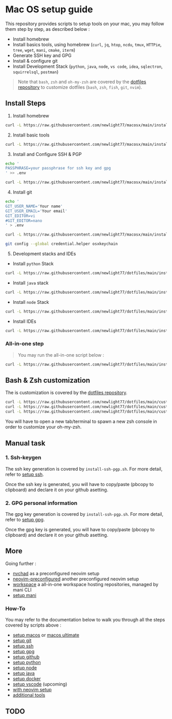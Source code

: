 # Mac OS setup guide

This repository provides scripts to setup tools on your mac, you may follow them step by step, as described below :

- Install homebrew
- Install basics tools, using homebrew (`curl`, `jq`, `htop`, `ncdu`, `tmux`, `HTTPie`, `tree`, `wget`, `mani`, `cmake`, `iterm`)
- Generate SSH key and GPG
- Install & configure git
- Install Development Stack (`python`, `java`, `node`, `vs code`, `idea`, `sqlectron`, `squirrelsql`, `postman`)

> Note that `bash`, `zsh` and `oh-my-zsh` are covered by the [dotfiles repository](https://github.com/newlight77/dotfiles) to customize dotfiles (`bash`, `zsh`, `fish`, `git`, `nvim`).

## Install Steps

1. Install homebrew

```bash
curl -L https://raw.githubusercontent.com/newlight77/macosx/main/install-homebrew.sh | bash
```

2. Install basic tools

```bash
curl -L https://raw.githubusercontent.com/newlight77/macosx/main/install-basic-tools.sh | bash
```

3. Install and Configure SSH & PGP

```bash
echo '
PASSPHRASE=your passphrase for ssh key and gpg
' >> .env
```

```bash
curl -L https://raw.githubusercontent.com/newlight77/macosx/main/install-ssh-pgp.sh | bash
```

4. Install git

```bash
echo '
GIT_USER_NAME='Your name'
GIT_USER_EMAIL='Your email'
GIT_EDITOR=vi
#GIT_EDITOR=nano
' > .env

curl -L https://raw.githubusercontent.com/newlight77/macosx/main/install-git.sh | bash

git config --global credential.helper osxkeychain
```

5. Development stacks and IDEs

- Install `python` Stack

```bash
curl -L https://raw.githubusercontent.com/newlight77/dotfiles/main/install-python.sh | bash
```

- Install `java` stack

```bash
curl -L https://raw.githubusercontent.com/newlight77/dotfiles/main/install-java.sh | bash
```

- Install `node` Stack

```bash
curl -L https://raw.githubusercontent.com/newlight77/dotfiles/main/install-node.sh | bash
```

- Install IDEs
```bash
curl -L https://raw.githubusercontent.com/newlight77/dotfiles/main/install-ides.sh | bash
```

### All-in-one step

> You may run the all-in-one script below :

```bash
curl -L https://raw.githubusercontent.com/newlight77/dotfiles/main/install-all.sh | bash
```

## Bash & Zsh customization

The is customization is covered by the [dotfiles repository](https://github.com/newlight77/dotfiles).

```bash
curl -L https://raw.githubusercontent.com/newlight77/dotfiles/main/customize-bash.sh | bash
curl -L https://raw.githubusercontent.com/newlight77/dotfiles/main/customize-util.sh | bash
curl -L https://raw.githubusercontent.com/newlight77/dotfiles/main/customize-zsh.sh | bash
```

You will have to open a new tab/terminal to spawn a new zsh console in order to customize your oh-my-zsh.

## Manual task

### 1. Ssh-keygen

The ssh key generation is covered by `install-ssh-pgp.sh`. For more detail, refer to [setup ssh](docs/setup_ssh.md).

Once the ssh key is generated, you will have to copy/paste (pbcopy to clipboard) and declare it on your github asetting.

### 2. GPG personal information

The gpg key generation is covered by `install-ssh-pgp.sh`. For more detail, refer to [setup gpg](docs/setup_gpg.md).

Once the gpg key is generated, you will have to copy/paste (pbcopy to clipboard) and declare it on your github asetting.

## More

Going further :

- [nvchad](https://github.com/newlight77/nvchad) as a preconfigured neovim setup
- [neovim-preconfigured](https://github.com/newlight77/neovim-preconfigured) another preconfigured neovim setup
- [workspace](https://github.com/newlight77/workspace) a all-in-one workspace hosting repositories, managed by mani CLI
- [setup mani](docs/setup_mani.md)

### How-To

You may refer to the documentation below to walk you through all the steps covered by scripts above :

- [setup macos](docs/setup_macos.md) or [macos ultimate](docs/macos_ultimate_guide.md)
- [setup git](docs/setup_git.md)
- [setup ssh](docs/setup_ssh.md)
- [setup gpg](docs/setup_gpg.md)
- [setup github](docs/setup_github.md)
- [setup python](docs/setup_python.md)
- [setup node](docs/setup_node.md)
- [setup java](docs/setup_java.md)
- [setup docker](docs/setup_docker.md)
- [setup vscode](docs/setup_vscode.md) (upcoming)
- [with neovim setup](docs/setup_neovim.md)
- [additional tools](docs/additional_tools.md)

## TODO
